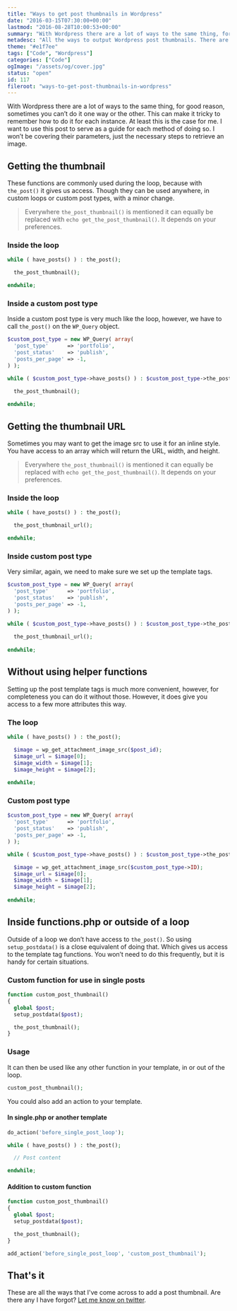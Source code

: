 ```yaml
---
title: "Ways to get post thumbnails in Wordpress"
date: "2016-03-15T07:30:00+00:00"
lastmod: "2016-08-28T10:00:53+00:00"
summary: "With Wordpress there are a lot of ways to the same thing, for good reason, sometimes you can’t do it one way or the other. This can make it tricky to remember how to do it for each instance. At least this is the case for me. I want to use this post to serve as a guide for each method of doing so. I won’t be covering their parameters, just the necessary steps to retrieve an image."
metadesc: "All the ways to output Wordpress post thumbnails. There are many alternating ways from inside a page, to a custom post type and regular post, find how to get the post thumbnail."
theme: "#e1f7ee"
tags: ["Code", "Wordpress"]
categories: ["Code"]
ogImage: "/assets/og/cover.jpg"
status: "open"
id: 117
fileroot: "ways-to-get-post-thumbnails-in-wordpress"
---
```


With Wordpress there are a lot of ways to the same thing, for good reason, sometimes you can’t do it one way or the other. This can make it tricky to remember how to do it for each instance. At least this is the case for me. I want to use this post to serve as a guide for each method of doing so. I won’t be covering their parameters, just the necessary steps to retrieve an image.

## Getting the thumbnail
These functions are commonly used during the loop, because with `the_post()` it gives us access. Though they can be used anywhere, in custom loops or custom post types, with a minor change. 

> Everywhere `the_post_thumbnail()` is mentioned it can equally be replaced with `echo get_the_post_thumbnail()`. It depends on your preferences.

### Inside the loop
```php
while ( have_posts() ) : the_post();

  the_post_thumbnail();

endwhile;
```

### Inside a custom post type
Inside a custom post type is very much like the loop, however, we have to call `the_post()` on the `WP_Query` object.

```php
$custom_post_type = new WP_Query( array(
  'post_type'      => 'portfolio',
  'post_status'    => 'publish',
  'posts_per_page' => -1,
) );

while ( $custom_post_type->have_posts() ) : $custom_post_type->the_post();

  the_post_thumbnail();
  
endwhile;
```

## Getting the thumbnail URL
Sometimes you may want to get the image src to use it for an inline style. You have access to an array which will return the URL, width, and height.

> Everywhere `the_post_thumbnail()` is mentioned it can equally be replaced with `echo get_the_post_thumbnail()`. It depends on your preferences.

### Inside the loop
```php
while ( have_posts() ) : the_post();

  the_post_thumbnail_url();

endwhile;
```

### Inside custom post type
Very similar, again, we need to make sure we set up the template tags.

```php
$custom_post_type = new WP_Query( array(
  'post_type'      => 'portfolio',
  'post_status'    => 'publish',
  'posts_per_page' => -1,
) );

while ( $custom_post_type->have_posts() ) : $custom_post_type->the_post();
  
  the_post_thumbnail_url();
  
endwhile;
```

## Without using helper functions
Setting up the post template tags is much more convenient, however, for completeness you can do it without those. However, it does give you access to a few more attributes this way.

### The loop
```php
while ( have_posts() ) : the_post();

  $image = wp_get_attachment_image_src($post_id);
  $image_url = $image[0];
  $image_width = $image[1];
  $image_height = $image[2];
  
endwhile;
```

### Custom post type
```php
$custom_post_type = new WP_Query( array(
  'post_type'      => 'portfolio',
  'post_status'    => 'publish',
  'posts_per_page' => -1,
) );

while ( $custom_post_type->have_posts() ) : $custom_post_type->the_post();

  $image = wp_get_attachment_image_src($custom_post_type->ID);
  $image_url = $image[0];
  $image_width = $image[1];
  $image_height = $image[2];
  
endwhile;
```

## Inside functions.php or outside of a loop
Outside of a loop we don’t have access to `the_post()`. So using `setup_postdata()` is a close equivalent of doing that. Which gives us access to the template tag functions. You won’t need to do this frequently, but it is handy for certain situations.

### Custom function for use in single posts
```php
function custom_post_thumbnail()
{
  global $post;
  setup_postdata($post);

  the_post_thumbnail();
}
```

### Usage
It can then be used like any other function in your template, in or out of the loop.

```php
custom_post_thumbnail();
```

You could also add an action to your template.

#### In single.php or another template
```php
do_action('before_single_post_loop');

while ( have_posts() ) : the_post();

  // Post content

endwhile;
```

#### Addition to custom function
```php
function custom_post_thumbnail()
{
  global $post;
  setup_postdata($post);

  the_post_thumbnail();
}

add_action('before_single_post_loop', 'custom_post_thumbnail');
```

## That's it
These are all the ways that I've come across to add a post thumbnail. Are there any I have forgot? [Let me know on twitter](https://twitter.com/irsteve).
